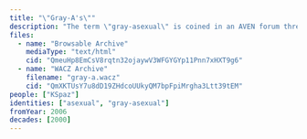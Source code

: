 ```yaml
---
title: "\"Gray-A's\""
description: "The term \"gray-asexual\" is coined in an AVEN forum thread"
files:
  - name: "Browsable Archive"
    mediaType: "text/html"
    cid: "QmeuHp8EmCsV8rqtn32ojaywV3WFGYGYp11Pnn7xHXT9g6"
  - name: "WACZ Archive"
    filename: "gray-a.wacz"
    cid: "QmXKTUsY7u8dD19ZHdcoUUkyQM7bpFpiMrgha3Ltt39tEM"
people: ["KSpaz"]
identities: ["asexual", "gray-asexual"]
fromYear: 2006
decades: [2000]
---
```

